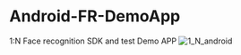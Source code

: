 # Android-FR-DemoApp

1:N Face recognition SDK and test Demo APP
![1_N_android](https://user-images.githubusercontent.com/12757197/113796857-bbf6fa00-9782-11eb-90f2-54e1e5cf19d2.png)

